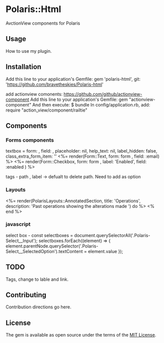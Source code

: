 # Polaris::Html
AvctionView components for Polaris 

## Usage
How to use my plugin.

## Installation
Add this line to your application's Gemfile:
gem 'polaris-html', git: 'https://github.com/bravetheskies/Polaris-html'

add actionview comonents:
  https://github.com/github/actionview-component
  Add this line to your application's Gemfile:
    gem "actionview-component"
  And then execute:
    $ bundle
  In config/application.rb, add:
    require "action_view/component/railtie"

## Components
### Forms components
textbox = form: , field: , placeholder: nil, help_text: nil, label_hidden: false, class_extra_form_item: ''
<%= render(Form::Text, form: form , field: :email) %>
<%= render(Form::Checkbox, form: form , label: 'Enabled', field: :enabled ) %>

tags - path , label -> defualt to delete path. Need to add as option

### Layouts 
<%= render(PolarisLayouts::AnnotatedSection, title: 'Operations', description: 'Past operations showing the alterations made ') do %>
<% end %>

### javascript
  select box - 
  const selectboxes = document.querySelectorAll('.Polaris-Select__Input');
  selectboxes.forEach((element) => {
    element.parentNode.querySelector('.Polaris-Select__SelectedOption').textContent = element.value
  });

## TODO
Tags, change to lable and link.
## Contributing
Contribution directions go here.

## License
The gem is available as open source under the terms of the [MIT License](https://opensource.org/licenses/MIT).
